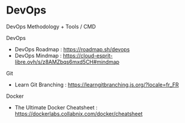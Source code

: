 # DevOps
DevOps Methodology + Tools / CMD

DevOps
 - DevOps Roadmap : https://roadmap.sh/devops
 - DevOps Mindmap : https://cloud-esprit-libre.ovh/s/z8AMZbqs6mxd5CH#mindmap

Git
 - Learn Git Branching : https://learngitbranching.js.org/?locale=fr_FR
 
Docker
 - The Ultimate Docker Cheatsheet : https://dockerlabs.collabnix.com/docker/cheatsheet

